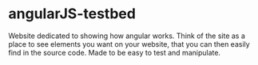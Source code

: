 # angularJS-testbed
Website dedicated to showing how angular works. Think of the site as a place to see elements you want on your website, that you can then easily find in the source code. Made to be easy to test and manipulate.
